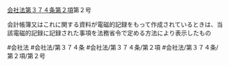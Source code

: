 [会社法第３７４条第２項](会社法＿＿＿＿第３７４条第２項)第２号

会計帳簿又はこれに関する資料が電磁的記録をもって作成されているときは、当該電磁的記録に記録された事項を法務省令で定める方法により表示したもの


#会社法
#会社法/第３７４条
#会社法/第３７４条/第２項
#会社法/第３７４条/第２項/第２号
